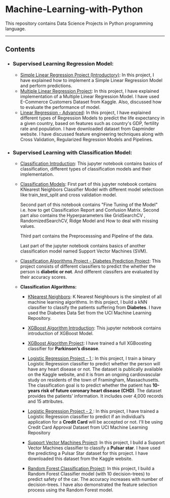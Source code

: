 # Machine-Learning-with-Python

This repository contains Data Science Projects in Python programming language.

-------------------------------------------------------------------------------------------------

## Contents 
  - ### Supervised Learning Regression Model:
    * [Simple Linear Regression Project (Introductory)](https://github.com/Ravjot03/Machine-Learning-Models/tree/master/Regression%20Models/Linear%20Regression/Introduction):
    In this project, I have explained how to implement a Simple Linear Regression Model and perform predictions.
    * [Multiple Linear Regression Project](https://github.com/Ravjot03/E-Commerce-Customers-Project):
    In this project, I have explained implementation of a Multiple Linear Regression Model. I have used E-Commerce Customers Dataset from Kaggle. Also, discussed how to evaluate the performance of model.
    * [Linear Regression - Advanced](https://github.com/Ravjot03/Machine-Learning-Models/tree/master/Regression%20Models/Linear%20Regression/Advanced):
    In this project, I have explained different types of Regression Models to predict the life expectancy in a given country, based on features such as country's GDP, fertility rate and population. I have downloaded dataset from Gapminder website. I have discussed feature engineering techniques along with Cross Validation, Regularized Regression Models and Pipelines.
    
    
  - ### Supervised Learning with Classification Model:
    * [Classification Introduction](https://github.com/Ravjot03/Machine-Learning-Models/blob/master/Classification/ClassificationIntro.ipynb):
      This jupyter notebook contains basics of classification, different types of classification models and their implementation.
    * [Classification Models](https://github.com/Ravjot03/Machine-Learning-Models/blob/master/Classification/ClassificationDataCampModels.ipynb):
      First part of this jupyter notebook contains KNearest Neighbors Classifier Model with different model selectioon like train_test_split and cross validation model.

      Second part of this notebook contains "Fine Tuning of the Model" i.e. how to get Classification Report and Confusion Matrix.
      Second part also contains the Hyperparameters like GridSearchCV , RandomizedSearchCV, Ridge Model and How to deal with missing values.

      Third part contains the Preprocesssing and Pipeline of the data.

      Last part of the jupyter notebook contains basics of another classification model named Support Vector Machines (SVM).
      
    * [Classification Algorithms Project - Diabetes Prediction Project](https://github.com/Ravjot03/Diabetes-Prediction):
      This project consists of different classifiers to predict the whether the person is **diabetic or not**. And different classifers are evaluated by their accuracy scores.
    
    * **Classification Algorithms:**
      
      - [KNearest Neighbors](https://github.com/Ravjot03/Machine-Learning-Models/blob/master/Classification/ClassificationDataCampModels.ipynb):
        K Nearest Neighbours is the simplest of all machine learning algorithms. In this project, I build a kNN classifier to classify the patients suffering from **Diabetes**. I have used the Diabetes Data Set from the UCI Machine Learning Repository.
      
      - [XGBoost Algorithm Introduction](https://github.com/Ravjot03/Machine-Learning-Models/blob/master/Classification/XGBoost.ipynb):
        This jupyter notebook contains introduction of XGBoost Model.
      - [XGBoost Algorithm Project](https://github.com/Ravjot03/Parkinsons-Disease):
        I have trained a full XGBoosting classifier for **Parkinson’s disease**.
        
      - [Logistic Regression Project - 1 ](https://github.com/Ravjot03/Heart-Disease-Prediction):
        In this project, I train a binary Logistic Regression classifier to predict whether the person will have any heart disease or not. The dataset is publically available on the Kaggle website, and it is from an ongoing cardiovascular study on residents of the town of Framingham, Massachusetts. The classification goal is to predict whether the patient has **10-years risk of future coronary heart disease (CHD)**. The dataset provides the patients’ information. It includes over 4,000 records and 15 attributes.
        
      - [Logistic Regression Project - 2 ](https://github.com/Ravjot03/Predicting-Credit-Card-Approvals):
        In this project, I have trained a Logistic Regression classifier to predict if an individual’s application for a **Credit Card** will be accepted or not. I'll be using Credit Card Approval Dataset from UCI Machine Learning Repository
        
      - [Support Vector Machines Project](https://github.com/Ravjot03/Support-Vector-Machines-Project):
        In this project, I build a Support Vector Machines classifier to classify a **Pulsar star**. I have used the predicting a Pulsar Star dataset for this project. I have downloaded this dataset from the Kaggle website.
        
      - [Random Forest Classification Project](https://github.com/Ravjot03/Random-Forest-Classification-Project):
       In this project, I build a Random Forest Classifier model (with 10 decision-trees) to predict safety of the car. The accuracy increases with number of decision-trees. I have also demonstrated the feature selection process using the Random Forest model.
